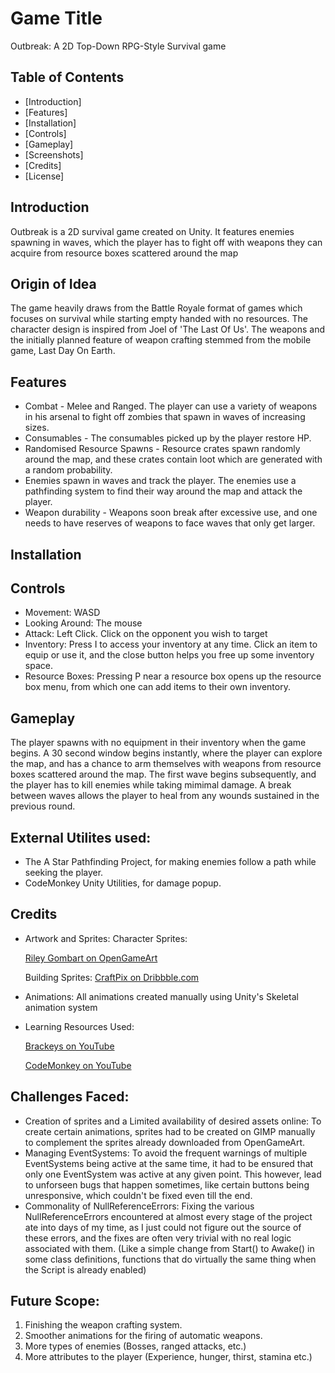 # Game Title

Outbreak: A 2D Top-Down RPG-Style Survival game

## Table of Contents

- [Introduction]
- [Features]
- [Installation]
- [Controls]
- [Gameplay]
- [Screenshots]
- [Credits]
- [License]
  
## Introduction

Outbreak is a 2D survival game created on Unity. It features enemies spawning in waves, which the player has to fight off with weapons they can acquire from resource boxes scattered around the map

## Origin of Idea

The game heavily draws from the Battle Royale format of games which focuses on survival while starting empty handed with no resources. The character design is inspired from Joel of 'The Last Of Us'. The weapons and the initially planned feature of weapon crafting stemmed from the mobile game, Last Day On Earth.  

## Features

- Combat - Melee and Ranged. The player can use a variety of weapons in his arsenal to fight off zombies that spawn in waves of increasing sizes.
- Consumables - The consumables picked up by the player restore HP.
- Randomised Resource Spawns - Resource crates spawn randomly around the map, and these crates contain loot which are generated with a random probability.
- Enemies spawn in waves and track the player. The enemies use a pathfinding system to find their way around the map and attack the player.
- Weapon durability - Weapons soon break after excessive use, and one needs to have reserves of weapons to face waves that only get larger.

## Installation

## Controls

- Movement: WASD
- Looking Around: The mouse
- Attack: Left Click. Click on the opponent you wish to target
- Inventory: Press I to access your inventory at any time. Click an item to equip or use it, and the close button helps you free up some inventory space.
- Resource Boxes: Pressing P near a resource box opens up the resource box menu, from which one can add items to their own inventory.

## Gameplay

The player spawns with no equipment in their inventory when the game begins. A 30 second window begins instantly, where the player can explore the map, and has a chance to arm themselves with weapons from resource boxes scattered around the map. The first wave begins subsequently, and the player has to kill enemies while taking mimimal damage. A break between waves allows the player to heal from any wounds sustained in the previous round.

## External Utilites used:

- The A Star Pathfinding Project, for making enemies follow a path while seeking the player.
- CodeMonkey Unity Utilities, for damage popup.

## Credits

- Artwork and Sprites: 
  Character Sprites:
  
  [Riley Gombart on OpenGameArt](https://opengameart.org/art-search-advanced?keys=riley+gombart&title=&field_art_tags_tid_op=and&field_art_tags_tid=&name=&field_art_type_tid%5B%5D=9&sort_by=count&sort_order=DESC&items_per_page=24&Collection=)
  
  Building Sprites: [CraftPix on Dribbble.com](https://dribbble.com/craftpix_net)
- Animations: All animations created manually using Unity's Skeletal animation system
- Learning Resources Used:
  
  [Brackeys on YouTube](https://www.youtube.com/@Brackeys)
  
  [CodeMonkey on YouTube](https://www.youtube.com/@CodeMonkeyUnity)

## Challenges Faced:

- Creation of sprites and a Limited availability of desired assets online: To create certain animations, sprites had to be created on GIMP manually to complement the sprites already downloaded from OpenGameArt.
- Managing EventSystems: To avoid the frequent warnings of multiple EventSystems being active at the same time, it had to be ensured that only one EventSystem was active at any given point. This however, lead to unforseen bugs that happen sometimes, like certain buttons being unresponsive, which couldn't be fixed even till the end.
- Commonality of NullReferenceErrors: Fixing the various NullReferenceErrors encountered at almost every stage of the project ate into days of my time, as I just could not figure out the source of these errors, and the fixes are often very trivial with no real logic associated with them. (Like a simple change from Start() to Awake() in some class definitions, functions that do virtually the same thing when the Script is already enabled)

## Future Scope:

1. Finishing the weapon crafting system.
2. Smoother animations for the firing of automatic weapons.
3. More types of enemies (Bosses, ranged attacks, etc.)
4. More attributes to the player (Experience, hunger, thirst, stamina etc.)


